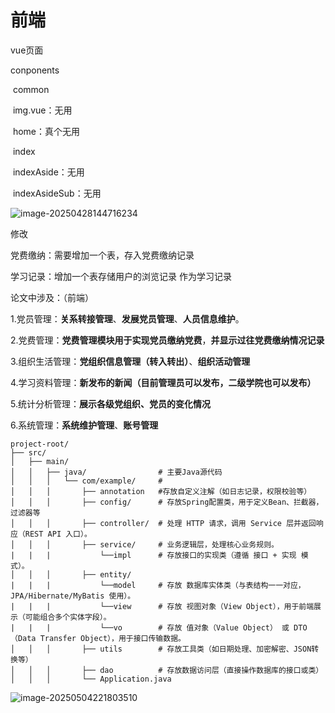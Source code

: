 # 前端

vue页面

conponents

​	common

​		img.vue：无用

​	home：真个无用

​	index

​		indexAside：无用

​		indexAsideSub：无用





![image-20250428144716234](C:\Users\ACER\AppData\Roaming\Typora\typora-user-images\image-20250428144716234.png)

修改

党费缴纳：需要增加一个表，存入党费缴纳记录

学习记录：增加一个表存储用户的浏览记录 作为学习记录





论文中涉及：（前端）

1.党员管理：**关系转接管理**、**发展党员管理**、**人员信息维护**。

2.党费管理：**党费管理模块用于实现党员缴纳党费**，**并显示过往党费缴纳情况记录**

3.组织生活管理：**党组织信息管理（转入转出）**、**组织活动管理**

4.学习资料管理：**新发布的新闻（目前管理员可以发布，二级学院也可以发布）**

5.统计分析管理：**展示各级党组织、党员的变化情况**

6.系统管理：**系统维护管理**、**账号管理**



```
project-root/
├── src/
│   ├── main/
│   │   ├── java/                # 主要Java源代码
│   │   │   └── com/example/     # 
│   │   │       ├── annotation   #存放自定义注解（如日志记录，权限校验等）
│   │   │       ├── config/      # 存放Spring配置类，用于定义Bean、拦截器，过滤器等
│   │   │       ├── controller/  # 处理 HTTP 请求，调用 Service 层并返回响应（REST API 入口）。
│   │   │       ├── service/     # 业务逻辑层，处理核心业务规则。
|   |   |           └──impl      # 存放接口的实现类（遵循 接口 + 实现 模式）。
│   │   │       ├── entity/      
|   |   |           └──model     # 存放 数据库实体类（与表结构一一对应，JPA/Hibernate/MyBatis 使用）。
|   |   |           └──view      # 存放 视图对象（View Object），用于前端展示（可能组合多个实体字段）。
|   |   |           └──vo        # 存放 值对象（Value Object） 或 DTO（Data Transfer Object），用于接口传输数据。
│   │   │       ├── utils        # 存放工具类（如日期处理、加密解密、JSON转换等）
│   │   │       ├── dao          # 存放数据访问层（直接操作数据库的接口或类）
│   │   │       └── Application.java 
```



![image-20250504221803510](C:\Users\ACER\AppData\Roaming\Typora\typora-user-images\image-20250504221803510.png)
